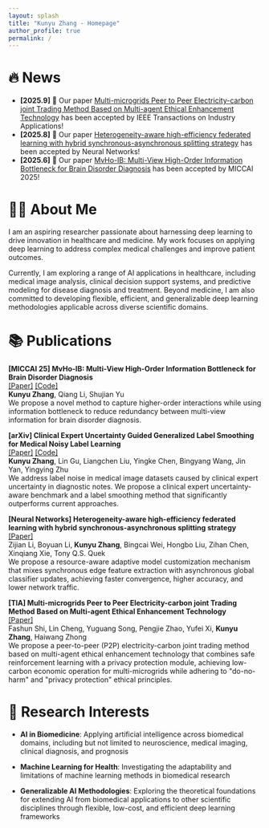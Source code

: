 ```yaml
---
layout: splash
title: "Kunyu Zhang - Homepage"
author_profile: true
permalink: /
---
```


# 🔥 News
- **[2025.9]** 🎉 Our paper [Multi-microgrids Peer to Peer Electricity-carbon joint Trading Method Based on Multi-agent Ethical Enhancement Technology](https://ieeexplore.ieee.org/abstract/document/11196024/) has been accepted by IEEE Transactions on Industry Applications!
- **[2025.8]** 🎉 Our paper [Heterogeneity-aware high-efficiency federated learning with hybrid synchronous-asynchronous splitting strategy](https://www.sciencedirect.com/science/article/pii/S0893608025009189) has been accepted by Neural Networks!
- **[2025.6]** 🎉 Our paper [MvHo-IB: Multi-View High-Order Information Bottleneck for Brain Disorder Diagnosis](https://papers.miccai.org/miccai-2025/paper/0646_paper.pdf) has been accepted by MICCAI 2025!

# 👨‍🔬 About Me
I am an aspiring researcher passionate about harnessing deep learning to drive innovation in healthcare and medicine. My work focuses on applying deep learning to address complex medical challenges and improve patient outcomes.

Currently, I am exploring a range of AI applications in healthcare, including medical image analysis, clinical decision support systems, and predictive modeling for disease diagnosis and treatment. Beyond medicine, I am also committed to developing flexible, efficient, and generalizable deep learning methodologies applicable across diverse scientific domains.

# 📚 Publications

**[MICCAI 25] MvHo-IB: Multi-View High-Order Information Bottleneck for Brain Disorder Diagnosis**  
[[Paper]](https://papers.miccai.org/miccai-2025/paper/0646_paper.pdf) [[Code]](https://github.com/zky04/MvHo-IB)  
**Kunyu Zhang**, Qiang Li, Shujian Yu  
We propose a novel method to capture higher-order interactions while using information bottleneck to reduce redundancy between multi-view information for brain disorder diagnosis.

**[arXiv] Clinical Expert Uncertainty Guided Generalized Label Smoothing for Medical Noisy Label Learning**  
[[Paper]](https://arxiv.org/pdf/2508.02495) [[Code]](https://github.com/zky04/Medical-Noisy-Label-Dataset)  
**Kunyu Zhang**, Lin Gu, Liangchen Liu, Yingke Chen, Bingyang Wang, Jin Yan, Yingying Zhu  
We address label noise in medical image datasets caused by clinical expert uncertainty in diagnostic notes. We propose a clinical expert uncertainty-aware benchmark and a label smoothing method that significantly outperforms current approaches.

**[Neural Networks] Heterogeneity-aware high-efficiency federated learning with hybrid synchronous-asynchronous splitting strategy**  
[[Paper]](https://www.sciencedirect.com/science/article/pii/S0893608025009189)  
Zijian Li, Boyuan Li, **Kunyu Zhang**, Bingcai Wei, Hongbo Liu, Zihan Chen, Xinqiang Xie, Tony Q.S. Quek  
We propose a resource-aware adaptive model customization mechanism that mixes synchronous edge feature extraction with asynchronous global classifier updates, achieving faster convergence, higher accuracy, and lower network traffic.

**[TIA] Multi-microgrids Peer to Peer Electricity-carbon joint Trading Method Based on Multi-agent Ethical Enhancement Technology**  
[[Paper]](https://ieeexplore.ieee.org/abstract/document/11196024/)  
Fashun Shi, Lin Cheng, Yuguang Song, Pengjie Zhao, Yufei Xi, **Kunyu Zhang**, Haiwang Zhong  
We propose a peer-to-peer (P2P) electricity-carbon joint trading method based on multi-agent ethical enhancement technology that combines safe reinforcement learning with a privacy protection module, achieving low-carbon economic operation for multi-microgrids while adhering to "do-no-harm" and "privacy protection" ethical principles.

# 🔬 Research Interests
- **AI in Biomedicine**:  Applying artificial intelligence across biomedical domains, including but not limited to neuroscience, medical imaging, clinical diagnosis, and prognosis

- **Machine Learning for Health**: Investigating the adaptability and limitations of machine learning methods in biomedical research

- **Generalizable AI Methodologies**: Exploring the theoretical foundations for extending AI from biomedical applications to other scientific disciplines through flexible, low-cost, and efficient deep learning frameworks
